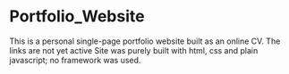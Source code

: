 # Portfolio_Website
This is a personal single-page portfolio website built as an online CV.
The links are not yet active
Site was purely built with html, css and plain javascript; no framework was used.
